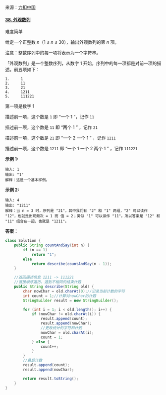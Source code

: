                                                                                                                                                                                                                                                                                                                                                                                                                                                                                                                                                                                        

来源：[力扣中国](https://leetcode-cn.com/)

#### [38. 外观数列](https://leetcode-cn.com/problems/count-and-say/)

难度简单

给定一个正整数 *n*（1 ≤ *n* ≤ 30），输出外观数列的第 *n* 项。

注意：整数序列中的每一项将表示为一个字符串。

「外观数列」是一个整数序列，从数字 1 开始，序列中的每一项都是对前一项的描述。前五项如下：

```
1.     1
2.     11
3.     21
4.     1211
5.     111221
```

第一项是数字 1

描述前一项，这个数是 `1` 即 “一个 1 ”，记作 `11`

描述前一项，这个数是 `11` 即 “两个 1 ” ，记作 `21`

描述前一项，这个数是 `21` 即 “一个 2 一个 1 ” ，记作 `1211`

描述前一项，这个数是 `1211` 即 “一个 1 一个 2 两个 1 ” ，记作 `111221`

 

**示例 1:**

```
输入: 1
输出: "1"
解释：这是一个基本样例。
```

**示例 2:**

```
输入: 4
输出: "1211"
解释：当 n = 3 时，序列是 "21"，其中我们有 "2" 和 "1" 两组，"2" 可以读作 "12"，也就是出现频次 = 1 而 值 = 2；类似 "1" 可以读作 "11"。所以答案是 "12" 和 "11" 组合在一起，也就是 "1211"。
```





**答案：**

```java
class Solution {
    public String countAndSay(int n) {
        if (n == 1)
            return "1";
        else
            return describe(countAndSay(n - 1));
    }

    //返回描述信息 1211 -> 111221
    //直接顺序遍历，遇到不相同的结束计数
    public String describe(String old) {
        char nowChar = old.charAt(0);//记录当前计数的字符
        int count = 1;//计算对nowChar的计数
        StringBuilder result = new StringBuilder();

        for (int i = 1; i < old.length(); i++) {
            if (nowChar != old.charAt(i)) {
                result.append(count);
                result.append(nowChar);
                //更改统计的字符和计数
                nowChar = old.charAt(i);
                count = 1;
            } else {
                count++;
            }
        }
        //最后计数
        result.append(count);
        result.append(nowChar);

        return result.toString();
    }
}
```

